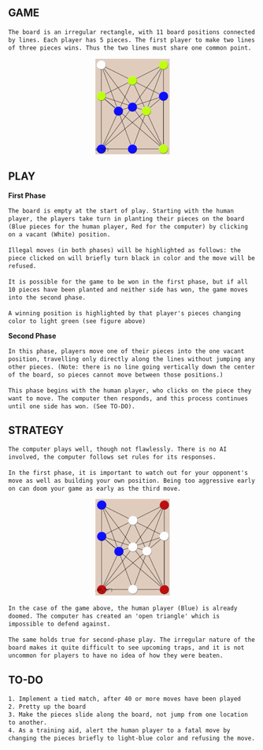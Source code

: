 ## GAME  ##

    The board is an irregular rectangle, with 11 board positions connected by lines. Each player has 5 pieces. The first player to make two lines of three pieces wins. Thus the two lines must share one common point.

<center>

![Board](/board.gif "Figure 1")

</center>

## PLAY ##

**First Phase**

    The board is empty at the start of play. Starting with the human player, the players take turn in planting their pieces on the board (Blue pieces for the human player, Red for the computer) by clicking on a vacant (White) position.

    Illegal moves (in both phases) will be highlighted as follows: the piece clicked on will briefly turn black in color and the move will be refused.
    
    It is possible for the game to be won in the first phase, but if all 10 pieces have been planted and neither side has won, the game moves into the second phase.

    A winning position is highlighted by that player's pieces changing color to light green (see figure above)

**Second Phase**

    In this phase, players move one of their pieces into the one vacant position, travelling only directly along the lines without jumping any other pieces. (Note: there is no line going vertically down the center of the board, so pieces cannot move between those positions.)
    
    This phase begins with the human player, who clicks on the piece they want to move. The computer then responds, and this process continues until one side has won. (See TO-DO).

## STRATEGY ##

    The computer plays well, though not flawlessly. There is no AI involved, the computer follows set rules for its responses.
    
    In the first phase, it is important to watch out for your opponent's move as well as building your own position. Being too aggressive early on can doom your game as early as the third move.

<center>

![Board2](/board2.gif "Figure 2")

</center>

    In the case of the game above, the human player (Blue) is already doomed. The computer has created an 'open triangle' which is impossible to defend against.
    
    The same holds true for second-phase play. The irregular nature of the board makes it quite difficult to see upcoming traps, and it is not uncommon for players to have no idea of how they were beaten.

## TO-DO ##

    1. Implement a tied match, after 40 or more moves have been played
    2. Pretty up the board
    3. Make the pieces slide along the board, not jump from one location to another.
    4. As a training aid, alert the human player to a fatal move by changing the pieces briefly to light-blue color and refusing the move.

